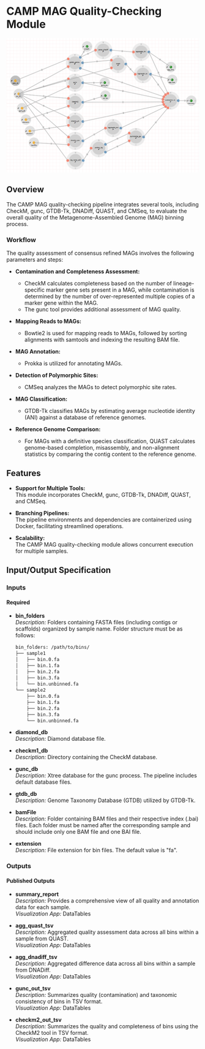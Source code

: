 # CAMP MAG Quality-Checking Module 

![CAMP MAG](../../images/camp-pipeline/CAMP-qc-module.png)

## Overview

The CAMP MAG quality-checking pipeline integrates several tools, including CheckM, gunc, GTDB-Tk, DNADiff, QUAST, and CMSeq, to evaluate the overall quality of the Metagenome-Assembled Genome (MAG) binning process.

### Workflow

The quality assessment of consensus refined MAGs involves the following parameters and steps:

- **Contamination and Completeness Assessment:** 
  - CheckM calculates completeness based on the number of lineage-specific marker gene sets present in a MAG, while contamination is determined by the number of over-represented multiple copies of a marker gene within the MAG.
  - The gunc tool provides additional assessment of MAG quality.

- **Mapping Reads to MAGs:** 
  - Bowtie2 is used for mapping reads to MAGs, followed by sorting alignments with samtools and indexing the resulting BAM file.

- **MAG Annotation:** 
  - Prokka is utilized for annotating MAGs.

- **Detection of Polymorphic Sites:** 
  - CMSeq analyzes the MAGs to detect polymorphic site rates.

- **MAG Classification:** 
  - GTDB-Tk classifies MAGs by estimating average nucleotide identity (ANI) against a database of reference genomes.

- **Reference Genome Comparison:**
  - For MAGs with a definitive species classification, QUAST calculates genome-based completion, misassembly, and non-alignment statistics by comparing the contig content to the reference genome.

## Features

- **Support for Multiple Tools:**  
  This module incorporates CheckM, gunc, GTDB-Tk, DNADiff, QUAST, and CMSeq.

- **Branching Pipelines:**  
  The pipeline environments and dependencies are containerized using Docker, facilitating streamlined operations.

- **Scalability:**  
  The CAMP MAG quality-checking module allows concurrent execution for multiple samples.

## Input/Output Specification

### Inputs

#### Required

- **bin_folders**  
  *Description:* Folders containing FASTA files (including contigs or scaffolds) organized by sample name. Folder structure must be as follows:

  ```
  bin_folders: /path/to/bins/
  ├── sample1
  │   ├── bin.0.fa
  │   ├── bin.1.fa
  │   ├── bin.2.fa
  │   ├── bin.3.fa
  │   └── bin.unbinned.fa
  └── sample2
      ├── bin.0.fa
      ├── bin.1.fa
      ├── bin.2.fa
      ├── bin.3.fa
      └── bin.unbinned.fa
  ```

- **diamond_db**  
  *Description:* Diamond database file.

- **checkm1_db**  
  *Description:* Directory containing the CheckM database.

- **gunc_db**  
  *Description:* Xtree database for the gunc process. The pipeline includes default database files.

- **gtdb_db**  
  *Description:* Genome Taxonomy Database (GTDB) utilized by GTDB-Tk.

- **bamFile**  
  *Description:* Folder containing BAM files and their respective index (.bai) files. Each folder must be named after the corresponding sample and should include only one BAM file and one BAI file.

- **extension**  
  *Description:* File extension for bin files. The default value is "fa".

### Outputs

#### Published Outputs

- **summary_report**  
  *Description:* Provides a comprehensive view of all quality and annotation data for each sample.  
  *Visualization App:* DataTables

- **agg_quast_tsv**  
  *Description:* Aggregated quality assessment data across all bins within a sample from QUAST.  
  *Visualization App:* DataTables

- **agg_dnadiff_tsv**  
  *Description:* Aggregated difference data across all bins within a sample from DNADiff.  
  *Visualization App:* DataTables

- **gunc_out_tsv**  
  *Description:* Summarizes quality (contamination) and taxonomic consistency of bins in TSV format.  
  *Visualization App:* DataTables

- **checkm2_out_tsv**  
  *Description:* Summarizes the quality and completeness of bins using the CheckM2 tool in TSV format.  
  *Visualization App:* DataTables